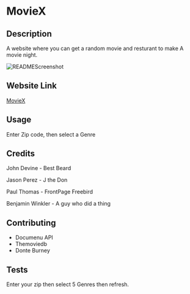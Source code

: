 # MovieX

## Description 

A website where you can get a random movie and resturant to make A movie night.


![READMEScreenshot](https://user-images.githubusercontent.com/77582349/117223653-bae1d880-add3-11eb-88ac-1110ebb9961e.png)

## Website Link

<a href='https://winkler102.github.io/movie-x/'>MovieX</a>


## Usage 

Enter Zip code, then select a Genre


## Credits

John Devine - Best Beard

Jason Perez - J the Don

Paul Thomas - FrontPage Freebird

Benjamin Winkler - A guy who did a thing


## Contributing

* Documenu API
* Themoviedb
* Donte Burney

## Tests

Enter your zip then select 5 Genres then refresh.
